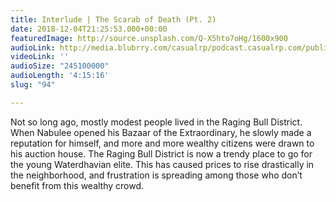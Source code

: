 ```yaml
---
title: Interlude | The Scarab of Death (Pt. 2)
date: 2018-12-04T21:25:53.000+00:00
featuredImage: http://source.unsplash.com/Q-X5hto7oHg/1600x900
audioLink: http://media.blubrry.com/casualrp/podcast.casualrp.com/public/Bonus%20Ep%20_%20The%20Scarab%20of%20Death%20Pt%202%20_%20Coveres%20Third%20Breath.mp3
videoLink: ''
audioSize: "245100000"
audioLength: '4:15:16'
slug: "94"

---
```

Not so long ago, mostly modest people lived in the Raging Bull District. When Nabulee opened his Bazaar of the Extraordinary, he slowly made a reputation for himself, and more and more wealthy citizens were drawn to his auction house. The Raging Bull District is now a trendy place to go for the young Waterdhavian elite. This has caused prices to rise drastically in the neighborhood, and frustration is spreading among those who don’t benefit from this wealthy crowd.
